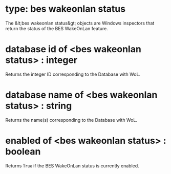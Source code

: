 # type: bes wakeonlan status

The &amp;lt;bes wakeonlan status&amp;gt; objects are Windows inspectors that return the status of the BES WakeOnLan feature.

# database id of &lt;bes wakeonlan status&gt; : integer

Returns the integer ID corresponding to the Database with WoL.

# database name of &lt;bes wakeonlan status&gt; : string

Returns the name(s) corresponding to the Database with WoL.

# enabled of &lt;bes wakeonlan status&gt; : boolean

Returns `True` if the BES WakeOnLan status is currently enabled.

